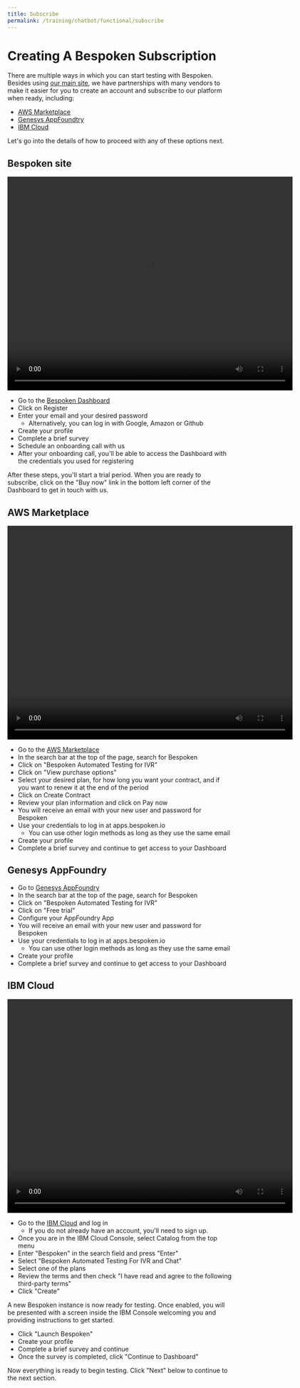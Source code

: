 ```yaml
---
title: Subscribe
permalink: /training/chatbot/functional/subscribe
---
```

# Creating A Bespoken Subscription
There are multiple ways in which you can start testing with Bespoken. Besides using [our main site](#bespoken-site), we have partnerships with many vendors to make it easier for you to create an account and subscribe to our platform when ready, including:

- [AWS Marketplace](#aws-marketplace)
- [Genesys AppFoundtry](#genesys-appfoundry)
- [IBM Cloud](#ibm-cloud)

Let's go into the details of how to proceed with any of these options next.

## Bespoken site

<video width="640" height="480" controls >
   <source src='https://bespoken-random.s3.amazonaws.com/VID001+Subscribe-Dashboard.mp4' alt="Subscribe to Bespoken through our Dashboard"  type="video/mp4">
</video>
  
* Go to the [Bespoken Dashboard](https://apps.bespoken.io)
* Click on Register
* Enter your email and your desired password 
  * Alternatively, you can log in with Google, Amazon or Github
* Create your profile 
* Complete a brief survey
* Schedule an onboarding call with us
* After your onboarding call, you'll be able to access the Dashboard with the credentials you used for registering

After these steps, you'll start a trial period. When you are ready to subscribe, click on the "Buy now" link in the bottom left corner of the Dashboard to get in touch with us.

## AWS Marketplace

<video width="640" height="480" controls >
   <source src='https://bespoken-random.s3.amazonaws.com/VID002+Subscribe-AWS.mp4' alt="Subscribe to Bespoken through the AWS Marketplace"  type="video/mp4">
</video>
  
* Go to the [AWS Marketplace](https://aws.amazon.com/marketplace)
* In the search bar at the top of the page, search for Bespoken
* Click on "Bespoken Automated Testing for IVR"
* Click on "View purchase options"
* Select your desired plan, for how  long you want your contract, and if you want to renew it at the end of the period
* Click on Create Contract
* Review your plan information and click on Pay now
* You will receive an email with your new user and password for Bespoken
* Use your credentials to log in at apps.bespoken.io
  * You can use other login methods as long as they use the same email
* Create your profile 
* Complete a brief survey and continue to get access to your Dashboard

## Genesys AppFoundry  
* Go to [Genesys AppFoundry](https://appfoundry.genesys.com/)
* In the search bar at the top of the page, search for Bespoken
* Click on "Bespoken Automated Testing for IVR"
* Click on "Free trial"
* Configure your AppFoundry App
* You will receive an email with your new user and password for Bespoken
* Use your credentials to log in at apps.bespoken.io
  * You can use other login methods as long as they use the same email
* Create your profile 
* Complete a brief survey and continue to get access to your Dashboard

## IBM Cloud

<video width="640" height="480" controls >
   <source src='https://bespoken-random.s3.amazonaws.com/VID005+Subscribe+IBM+Cloud.mp4' alt="Subscribe to Bespoken through IBM Cloud"  type="video/mp4">
</video>
  
* Go to the [IBM Cloud](https://cloud.ibm.com/login) and log in  
  * If you do not already have an account, you'll need to sign up.
* Once you are in the IBM Cloud Console, select Catalog from the top menu
* Enter "Bespoken" in the search field and press "Enter"
* Select "Bespoken Automated Testing For IVR and Chat"
* Select one of the plans
* Review the terms and then check "I have read and agree to the following third-party terms"
* Click "Create"

A new Bespoken instance is now ready for testing. Once enabled, you will be presented with a screen inside the IBM Console welcoming you and providing instructions to get started.
* Click "Launch Bespoken"
* Create your profile
* Complete a brief survey and continue
* Once the survey is completed, click "Continue to Dashboard"

Now everything is ready to begin testing. Click "Next" below to continue to the next section.